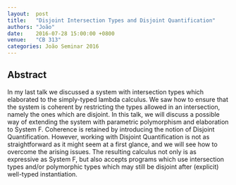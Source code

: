 ```yaml
--- 
layout:  post 
title:   "Disjoint Intersection Types and Disjoint Quantification"
authors: "João"
date:    2016-07-28 15:00:00 +0800
venue:   "CB 313"
categories: João Seminar 2016
--- 
```

## Abstract

In my last talk we discussed a system with intersection types which
elaborated
to the simply-typed lambda calculus. We saw how to ensure that the system is
coherent by restricting the types allowed in an intersection, namely the
ones
which are disjoint. In this talk, we will discuss a possible way of
extending
the system with parametric polymorphism and elaboration to System F.
Coherence
is retained by introducing the notion of Disjoint Quantification. However,
working with Disjoint Quantification is not as straightforward as it might
seem
at a first glance, and we will see how to overcome the arising issues. The
resulting calculus not only is as expressive as System F, but also accepts
programs which use intersection types and/or polymorphic types which may
still
be disjoint after (explicit) well-typed instantiation.


